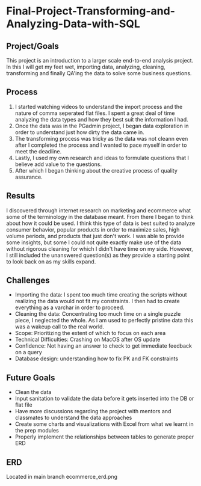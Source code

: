# Final-Project-Transforming-and-Analyzing-Data-with-SQL

## Project/Goals
This project is an introduction to a larger scale end-to-end analysis project. In this I will get my feet wet, importing data, analyzing, cleaning, transforming and finally QA'ing the data to solve some business questions.

## Process
 1. I started watching videos to understand the import process and the nature of comma seperated flat files. I spent a great deal of time analyzing the data types and how they best suit the  information I had.
 2. Once the data was in the PGadmin project, I began data exploration in order to understand just how dirty the data came in.
 3. The transforming process was tricky as the data was not cleann even after I completed the process and I wanted to pace myself in order to meet the deadline.
 4. Lastly, I used my own research and ideas to formulate questions that I believe add value to the questions.
 5. After which I began thinking about the creative process of quality assurance.

## Results
I discovered through internet research on marketing and ecommerce what some of the terminology in the database meant. From there I began to think about how it could be used. 
I think this type of data is best suited to analyze consumer behavior, popular products in order to maximize sales, high volume periods, and products that just don't work.
I was able to provide some insights, but some I could not quite exactly make use of the data without rigorous cleaning for which I didn't have time on my side. However, I still included the unanswered question(s) as they provide a starting point to look back on as my skills expand.

## Challenges 
* Importing the data: I spent too much time creating the scripts without realizing the data would not fit my constraints. I then had to create everything as a varchar in order to proceed.
* Cleaning the data: Concentrating too much time on a single puzzle piece, I neglected the whole. As I am used to perfectly pristine data this was a wakeup call to the real world.
* Scope: Prioritizing the extent of which to focus on each area
* Technical Difficulties: Crashing on MacOS after OS update
* Confidence: Not having an answer to check to get immediate feedback on a query
* Database design: understanding how to fix PK and FK constraints 

## Future Goals
* Clean the data
* Input sanitation to validate the data before it gets inserted into the DB or flat file
* Have more discussions regarding the project with mentors and classmates to understand the data approaches
* Create some charts and visualizations with Excel from what we learnt in the prep modules
* Properly implement the relationships between tables to generate proper ERD

## ERD 
Located in main branch
ecommerce_erd.png

  

